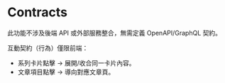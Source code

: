 # Contracts

此功能不涉及後端 API 或外部服務整合，無需定義 OpenAPI/GraphQL 契約。

互動契約（行為）僅限前端：
- 系列卡片點擊 → 展開/收合同一卡片內容。
- 文章項目點擊 → 導向對應文章頁。
